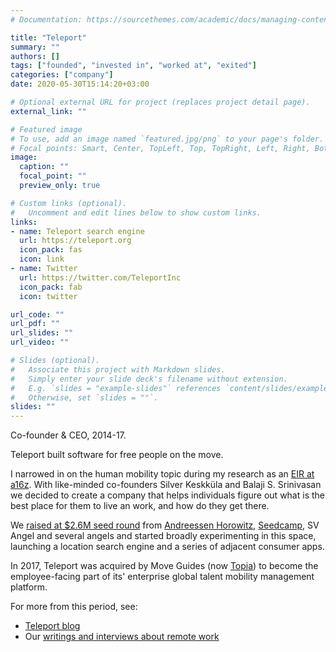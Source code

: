 ```yaml
---
# Documentation: https://sourcethemes.com/academic/docs/managing-content/

title: "Teleport"
summary: ""
authors: []
tags: ["founded", "invested in", "worked at", "exited"]
categories: ["company"]
date: 2020-05-30T15:14:20+03:00

# Optional external URL for project (replaces project detail page).
external_link: ""

# Featured image
# To use, add an image named `featured.jpg/png` to your page's folder.
# Focal points: Smart, Center, TopLeft, Top, TopRight, Left, Right, BottomLeft, Bottom, BottomRight.
image:
  caption: ""
  focal_point: ""
  preview_only: true

# Custom links (optional).
#   Uncomment and edit lines below to show custom links.
links:
- name: Teleport search engine
  url: https://teleport.org
  icon_pack: fas
  icon: link
- name: Twitter
  url: https://twitter.com/TeleportInc
  icon_pack: fab
  icon: twitter

url_code: ""
url_pdf: ""
url_slides: ""
url_video: ""

# Slides (optional).
#   Associate this project with Markdown slides.
#   Simply enter your slide deck's filename without extension.
#   E.g. `slides = "example-slides"` references `content/slides/example-slides.md`.
#   Otherwise, set `slides = ""`.
slides: ""
---
```

Co-founder & CEO, 2014-17.

Teleport built software for free people on the move.

I narrowed in on the human mobility topic during my research as an [EIR at a16z](/project/a16z). With like-minded co-founders Silver Keskküla and Balaji S. Srinivasan we decided to create a company that helps individuals figure out what is the best place for them to live an work, and how do they get there.

We [raised at $2.6M seed round](https://techcrunch.com/2014/09/08/teleport-2/) from [Andreessen Horowitz](/project/a16z), [Seedcamp](/project/seedcamp), SV Angel and several angels and started broadly experimenting in this space, launching a location search engine and a series of adjacent consumer apps.

In 2017, Teleport was acquired by Move Guides (now [Topia](/project/topia)) to become the employee-facing part of its' enterprise global talent mobility management platform.

For more from this period, see:
* [Teleport blog](https://teleport.org/blog/)
* Our [writings and interviews about remote work](https://teleport.org/remote/)
